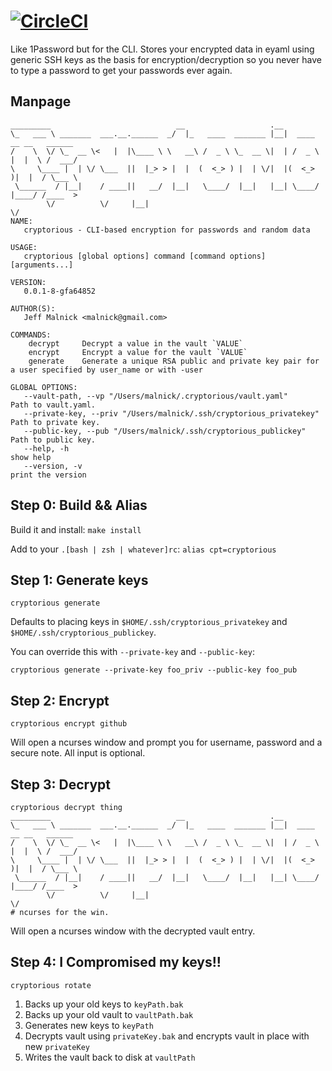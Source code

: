 # [![CircleCI](https://circleci.com/gh/malnick/cryptorious.svg?style=svg)](https://circleci.com/gh/malnick/cryptorious)

Like 1Password but for the CLI. Stores your encrypted data in eyaml using generic SSH keys as the basis for encryption/decryption so you never have to type a password to get your passwords ever again.

## Manpage
```
_________                            __                   .__
\_   ___ \ _______  ___.__.______  _/  |_   ____  _______ |__|  ____   __ __   ______
/    \  \/ \_  __ \<   |  |\____ \ \   __\ /  _ \ \_  __ \|  | /  _ \ |  |  \ /  ___/
\     \____ |  | \/ \___  ||  |_> > |  |  (  <_> ) |  | \/|  |(  <_> )|  |  / \___ \
 \______  / |__|    / ____||   __/  |__|   \____/  |__|   |__| \____/ |____/ /____  >
        \/          \/     |__|                                                   \/
NAME:
   cryptorious - CLI-based encryption for passwords and random data

USAGE:
   cryptorious [global options] command [command options] [arguments...]

VERSION:
   0.0.1-8-gfa64852

AUTHOR(S):
   Jeff Malnick <malnick@gmail.com>

COMMANDS:
    decrypt     Decrypt a value in the vault `VALUE`
    encrypt     Encrypt a value for the vault `VALUE`
    generate    Generate a unique RSA public and private key pair for a user specified by user_name or with -user

GLOBAL OPTIONS:
   --vault-path, --vp "/Users/malnick/.cryptorious/vault.yaml"          Path to vault.yaml.
   --private-key, --priv "/Users/malnick/.ssh/cryptorious_privatekey"   Path to private key.
   --public-key, --pub "/Users/malnick/.ssh/cryptorious_publickey"      Path to public key.
   --help, -h                                                           show help
   --version, -v                                                        print the version
```

## Step 0: Build && Alias

Build it and install: `make install`

Add to your `.[bash | zsh | whatever]rc`: `alias cpt=cryptorious`

## Step 1: Generate keys

```
cryptorious generate 
```

Defaults to placing keys in ```$HOME/.ssh/cryptorious_privatekey``` and ```$HOME/.ssh/cryptorious_publickey```.

You can override this with ```--private-key``` and ```--public-key```:

```
cryptorious generate --private-key foo_priv --public-key foo_pub 
```

## Step 2: Encrypt

```
cryptorious encrypt github  
```

Will open a ncurses window and prompt you for username, password and a secure note. All input is optional. 


## Step 3: Decrypt 

```
cryptorious decrypt thing
_________                            __                   .__
\_   ___ \ _______  ___.__.______  _/  |_   ____  _______ |__|  ____   __ __   ______
/    \  \/ \_  __ \<   |  |\____ \ \   __\ /  _ \ \_  __ \|  | /  _ \ |  |  \ /  ___/
\     \____ |  | \/ \___  ||  |_> > |  |  (  <_> ) |  | \/|  |(  <_> )|  |  / \___ \
 \______  / |__|    / ____||   __/  |__|   \____/  |__|   |__| \____/ |____/ /____  >
        \/          \/     |__|                                                   \/
# ncurses for the win.
```

Will open a ncurses window with the decrypted vault entry. 

## Step 4: I Compromised my keys!! 

```
cryptorious rotate
```

1. Backs up your old keys to `keyPath.bak`
1. Backs up your old vault to `vaultPath.bak`
1. Generates new keys to `keyPath`
1. Decrypts vault using `privateKey.bak` and encrypts vault in place with new `privateKey`
1. Writes the vault back to disk at `vaultPath`
